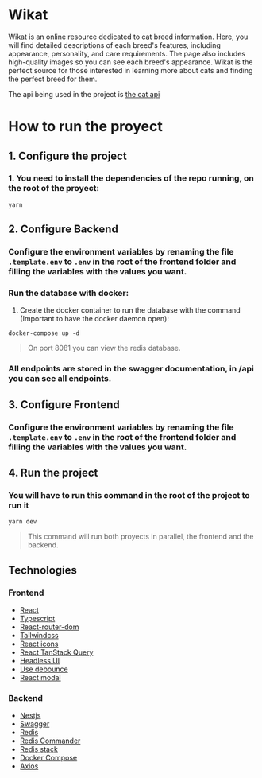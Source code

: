 # Wikat

Wikat is an online resource dedicated to cat breed information. Here, you will find detailed descriptions of each breed's features, including appearance, personality, and care requirements. The page also includes high-quality images so you can see each breed's appearance. Wikat is the perfect source for those interested in learning more about cats and finding the perfect breed for them.

The api being used in the project is [the cat api](https://thecatapi.com/)

# How to run the proyect

## 1. Configure the project

### 1. You need to install the dependencies of the repo running, on the root of the proyect:

```
yarn
```

## 2. Configure Backend

### Configure the environment variables by renaming the file `.template.env` to `.env` in the root of the frontend folder and filling the variables with the values you want.

### Run the database with docker:

1. Create the docker container to run the database with the command (Important to have the docker daemon open):

```
docker-compose up -d
```

> On port 8081 you can view the redis database.

### All endpoints are stored in the swagger documentation, in /api you can see all endpoints.

## 3. Configure Frontend

### Configure the environment variables by renaming the file `.template.env` to `.env` in the root of the frontend folder and filling the variables with the values you want.

## 4. Run the project

### You will have to run this command in the root of the project to run it

```
yarn dev
```

> This command will run both proyects in parallel, the frontend and the backend.

## Technologies

### Frontend

- [React](https://reactjs.org/)
- [Typescript](https://www.typescriptlang.org/)
- [React-router-dom](https://reactrouter.com/en/main)
- [Tailwindcss](https://tailwindcss.com/)
- [React icons](https://react-icons.github.io/react-icons/)
- [React TanStack Query](https://tanstack.com/query/latest/docs/react/overview)
- [Headless UI](https://headlessui.com/)
- [Use debounce](https://github.com/xnimorz/use-debounce#readme)
- [React modal](https://www.npmjs.com/package/react-modal)

### Backend

- [Nestjs](https://nestjs.com/)
- [Swagger](https://swagger.io)
- [Redis](https://redis.io/)
- [Redis Commander](https://github.com/joeferner/redis-commander)
- [Redis stack](https://redis.io/docs/stack/)
- [Docker Compose](https://docs.docker.com/compose/)
- [Axios](https://axios-http.com/docs/intro)
